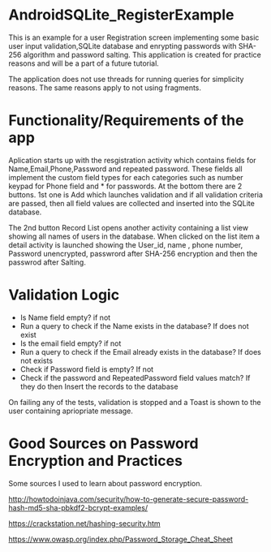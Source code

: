 # AndroidSQLite_RegisterExample
This is an example for a user Registration screen implementing some basic user input validation,SQLite database and enrypting passwords with
SHA-256 algorithm and password salting. This application is created for practice reasons and will be a part of a future tutorial.

The application does not use threads for running queries for simplicity reasons. The same reasons apply to not using fragments.

# Functionality/Requirements of the app
Aplication starts up with the resgistration activity which contains fields for Name,Email,Phone,Password and repeated password. These fields
all implement the custom field types for each categories such as number keypad for Phone field and * for passwords. At the bottom there are 
2 buttons. 1st one is Add which launches validation and if all validation criteria are passed, then all field values are collected and 
inserted into the SQLite database. 

The 2nd button Record List opens another activity containing a list view showing all names of users in
the database. When clicked on the list item a detail activity is launched showing the User_id, name , phone number, Password unencrypted, passwrord after
SHA-256 encryption and then the passwrod after Salting.

# Validation Logic
- Is Name field empty? if not 
- Run a query to check if the Name exists in the database? If does not exist
- Is the email field empty? if not
- Run a query to check if the Email already exists in the database? If does not exists
- Check if Password field is empty? If not
- Check if the password and RepeatedPassword field values match? If they do then
Insert the records to the database

On failing any of the tests, validation is stopped and a Toast is shown to the user containing apriopriate message.
# Good Sources on Password Encryption and Practices

Some sources I used to learn about password encryption.

http://howtodoinjava.com/security/how-to-generate-secure-password-hash-md5-sha-pbkdf2-bcrypt-examples/

https://crackstation.net/hashing-security.htm

https://www.owasp.org/index.php/Password_Storage_Cheat_Sheet

